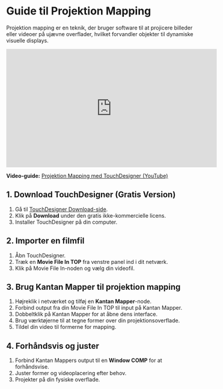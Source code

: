 # Guide til Projektion Mapping

Projektion mapping er en teknik, der bruger software til at projicere billeder eller videoer på ujævne overflader, hvilket forvandler objekter til dynamiske visuelle displays.

<div align="center">

<iframe width="560" height="315" src="https://www.youtube.com/embed/PKMCB5v8pt0?si=aMCVa8xmkMf4ox3R" title="YouTube video player" frameborder="0" allow="accelerometer; autoplay; clipboard-write; encrypted-media; gyroscope; picture-in-picture; web-share" referrerpolicy="strict-origin-when-cross-origin" allowfullscreen></iframe>

</div>

**Video-guide:** [Projektion Mapping med TouchDesigner (YouTube)](https://www.youtube.com/watch?v=E1YMSPLVws0)

## 1. Download TouchDesigner (Gratis Version)

1. Gå til [TouchDesigner Download-side](https://derivative.ca/download).
2. Klik på **Download** under den gratis ikke-kommercielle licens.
3. Installer TouchDesigner på din computer.

## 2. Importer en filmfil

1. Åbn TouchDesigner.
2. Træk en **Movie File In TOP** fra venstre panel ind i dit netværk.
3. Klik på Movie File In-noden og vælg din videofil.

## 3. Brug Kantan Mapper til projektion mapping

1. Højreklik i netværket og tilføj en **Kantan Mapper**-node.
2. Forbind output fra din Movie File In TOP til input på Kantan Mapper.
3. Dobbeltklik på Kantan Mapper for at åbne dens interface.
4. Brug værktøjerne til at tegne former over din projektionsoverflade.
5. Tildel din video til formerne for mapping.

## 4. Forhåndsvis og juster

1. Forbind Kantan Mappers output til en **Window COMP** for at forhåndsvise.
2. Juster former og videoplacering efter behov.
3. Projekter på din fysiske overflade.

